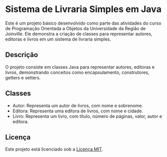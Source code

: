 # Sistema de Livraria Simples em Java

Este é um projeto básico desenvolvido como parte das atividades do curso de Programação Orientada a Objetos da Universidade da Região de Joinville. Ele demonstra a criação de classes para representar autores, editoras e livros em um sistema de livraria simples.

## Descrição

O projeto consiste em classes Java para representar autores, editoras e livros, demonstrando conceitos como encapsulamento, construtores, getters e setters.

## Classes

- Autor: Representa um autor de livros, com nome e sobrenome.
- Editora: Representa uma editora de livros, com nome e cidade.
- Livro: Representa um livro, com título, número de páginas, valor, autor e editora.

## Licença

Este projeto está licenciado sob a [Licença MIT](LICENSE).
